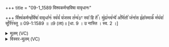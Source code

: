 +++
title = "09-1_1589 विश्वकर्मन्हविषा वावृधानः"

+++
वि꣡श्व꣢कर्मन्ह꣣वि꣡षा꣢ वावृधा꣣नः꣢ स्व꣣यं꣡ य꣢जस्व त꣣न्व꣢३ꣳ स्वा꣡ हि ते꣢꣯। मु꣡ह्य꣢न्त्व꣣न्ये꣢ अ꣣भि꣢तो꣣ ज꣡ना꣢स इ꣣हा꣡स्माकं꣢꣯ म꣣घ꣡वा꣢ सू꣣रि꣡र꣢स्तु ॥ 09-1:1589 ॥ ॥9 (ला)॥ [धा. 9 । उ नास्ति । स्व. 2 ।]

<details><summary>मूलम् (VC)</summary>

वि꣡श्व꣢कर्मन्ह꣣वि꣡षा꣢ वावृधा꣣नः꣢ स्व꣣यं꣡ य꣢जस्व त꣣न्व꣢३ꣳ स्वा꣡ हि ते꣢꣯ । मु꣡ह्य꣢न्त्व꣣न्ये꣢ अ꣣भि꣢तो꣣ ज꣡ना꣢स इ꣣हा꣡स्माकं꣢꣯ म꣣घ꣡वा꣢ सू꣣रि꣡र꣢स्तु ॥१५८९॥
</details>

<details><summary>विस्वर-मूलम् (VC)</summary>

विश्वकर्मन्हविषा वावृधानः स्वयं यजस्व तन्व३ꣳ स्वा हि ते । मुह्यन्त्वन्ये अभितो जनास इहास्माकं मघवा सूरिरस्तु ॥१५८९॥
</details>